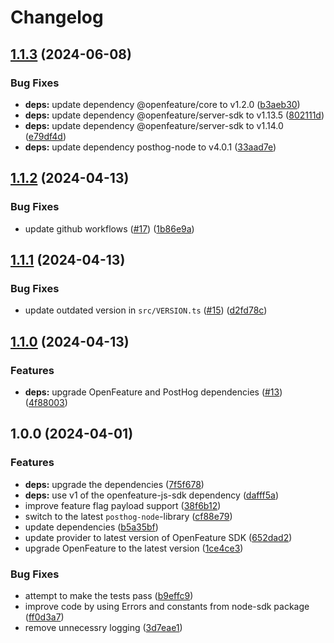 # Changelog

## [1.1.3](https://github.com/Tapico/node-posthog-openfeature/compare/v1.1.2...v1.1.3) (2024-06-08)


### Bug Fixes

* **deps:** update dependency @openfeature/core to v1.2.0 ([b3aeb30](https://github.com/Tapico/node-posthog-openfeature/commit/b3aeb30a09e1e9dfd4277c71d10b9c300407fd50))
* **deps:** update dependency @openfeature/server-sdk to v1.13.5 ([802111d](https://github.com/Tapico/node-posthog-openfeature/commit/802111dfc68a487e2bbb5eb4d0d2c631c73ee10d))
* **deps:** update dependency @openfeature/server-sdk to v1.14.0 ([e79df4d](https://github.com/Tapico/node-posthog-openfeature/commit/e79df4d75815c7fda2937aa67955e20d55af1aac))
* **deps:** update dependency posthog-node to v4.0.1 ([33aad7e](https://github.com/Tapico/node-posthog-openfeature/commit/33aad7e3259abc3789c15d6f03a0c21aacda6d28))

## [1.1.2](https://github.com/Tapico/node-posthog-openfeature/compare/v1.1.1...v1.1.2) (2024-04-13)


### Bug Fixes

* update github workflows ([#17](https://github.com/Tapico/node-posthog-openfeature/issues/17)) ([1b86e9a](https://github.com/Tapico/node-posthog-openfeature/commit/1b86e9aff1edddf673721b4d51792ce89e9d298f))

## [1.1.1](https://github.com/Tapico/node-posthog-openfeature/compare/v1.1.0...v1.1.1) (2024-04-13)


### Bug Fixes

* update outdated version in `src/VERSION.ts` ([#15](https://github.com/Tapico/node-posthog-openfeature/issues/15)) ([d2fd78c](https://github.com/Tapico/node-posthog-openfeature/commit/d2fd78cbd42902bd8b3bf6bf4421a11357146dc6))

## [1.1.0](https://github.com/Tapico/node-posthog-openfeature/compare/v1.0.0...v1.1.0) (2024-04-13)


### Features

* **deps:** upgrade OpenFeature and PostHog dependencies ([#13](https://github.com/Tapico/node-posthog-openfeature/issues/13)) ([4f88003](https://github.com/Tapico/node-posthog-openfeature/commit/4f8800322e1bc39a3916e2e2f8e0b3ab673b028c))

## 1.0.0 (2024-04-01)


### Features

* **deps:** upgrade the dependencies ([7f5f678](https://github.com/Tapico/node-posthog-openfeature/commit/7f5f6784bc036750edf09c84a38f4333f76f2e64))
* **deps:** use v1 of the openfeature-js-sdk dependency ([dafff5a](https://github.com/Tapico/node-posthog-openfeature/commit/dafff5aa9ce271c30b03f1471b7101a9c2946e0e))
* improve feature flag payload support ([38f6b12](https://github.com/Tapico/node-posthog-openfeature/commit/38f6b120a3542e7e80a49b822fe57c1a15040bdf))
* switch to the latest `posthog-node`-library ([cf88e79](https://github.com/Tapico/node-posthog-openfeature/commit/cf88e7986c83a934352c9a6932d500bb8eb36328))
* update dependencies ([b5a35bf](https://github.com/Tapico/node-posthog-openfeature/commit/b5a35bf8caf939f6b56461950dc32bbeb71d9dd4))
* update provider to latest version of OpenFeature SDK ([652dad2](https://github.com/Tapico/node-posthog-openfeature/commit/652dad263467b47d89b7272f6bbb184b4b4a6ff3))
* upgrade OpenFeature to the latest version ([1ce4ce3](https://github.com/Tapico/node-posthog-openfeature/commit/1ce4ce3417243fc17290b7bebe9117b6b96fd1b4))


### Bug Fixes

* attempt to make the tests pass ([b9effc9](https://github.com/Tapico/node-posthog-openfeature/commit/b9effc980d6bddbcb505876c1451bee1f0c44cad))
* improve code by using Errors and constants from node-sdk package ([ff0d3a7](https://github.com/Tapico/node-posthog-openfeature/commit/ff0d3a771e0389c1558b940b83040bfa8487f84f))
* remove unnecessry logging ([3d7eae1](https://github.com/Tapico/node-posthog-openfeature/commit/3d7eae113ababfd71610386e49c76b09a1d42384))
